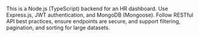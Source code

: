 <!-- Use this file to provide workspace-specific custom instructions to Copilot. For more details, visit https://code.visualstudio.com/docs/copilot/copilot-customization#_use-a-githubcopilotinstructionsmd-file -->

This is a Node.js (TypeScript) backend for an HR dashboard. Use Express.js, JWT authentication, and MongoDB (Mongoose). Follow RESTful API best practices, ensure endpoints are secure, and support filtering, pagination, and sorting for large datasets.
